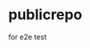 # publicrepo
for e2e test











































































































































































































































































































































































































































































































































































































































































































































































































































































































































































































































































































































































































































































































































































































































































































































































































































































































































































































































































































































































































































































































































































































































































































































































































































































































































































































































































































































































































































































































































































































































































































































































































































































































































































































































































































































































































































































































































































































































































































































































































































































































































































































































































































































































































